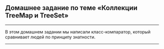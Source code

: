 ## Домашнее задание по теме «Коллекции TreeMap и TreeSet»

___

В этом домашнем задании мы написали класс-компаратор, который сравнивает людей по принципу знатности.

***